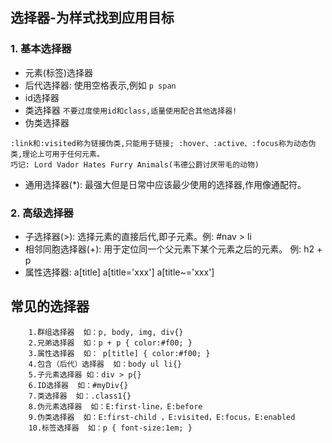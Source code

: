 ## 选择器-为样式找到应用目标

### 1. 基本选择器
- 元素(标签)选择器
- 后代选择器: 使用空格表示,例如 `p span`
- id选择器
- 类选择器
`不要过度使用id和class,适量使用配合其他选择器!`
- 伪类选择器
```
:link和:visited称为链接伪类,只能用于链接; :hover、:active、:focus称为动态伪类,理论上可用于任何元素。
巧记: Lord Vador Hates Furry Animals(韦德公爵讨厌带毛的动物)
```
- 通用选择器(*): 最强大但是日常中应该最少使用的选择器,作用像通配符。

### 2. 高级选择器
- 子选择器(>): 选择元素的直接后代,即子元素。例: #nav > li
- 相邻同胞选择器(+): 用于定位同一个父元素下某个元素之后的元素。 例: h2 + p
- 属性选择器: 
a[title]
a[title='xxx']
a[title~='xxx']

## 常见的选择器
```
    1.群组选择器  如：p, body, img, div{}
    2.兄弟选择器  如：p + p { color:#f00; }
    3.属性选择器  如： p[title] { color:#f00; }
    4.包含（后代）选择器  如：body ul li{}
    5.子元素选择器 如：div > p{}
    6.ID选择器  如：#myDiv{}
    7.类选择器  如：.class1{}
    8.伪元素选择器  如：E:first-line，E:before
    9.伪类选择器  如：E:first-child ，E:visited，E:focus，E:enabled
    10.标签选择器  如：p { font-size:1em; }
```



